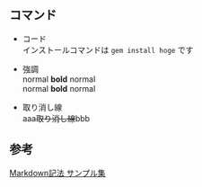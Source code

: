 ## コマンド

- コード  
インストールコマンドは `gem install hoge` です  

- 強調  
normal **bold** normal  
normal __bold__ normal  

- 取り消し線  
aaa~~取り消し線~~bbb

## 参考
[Markdown記法 サンプル集](https://qiita.com/tbpgr/items/989c6badefff69377da7#%E8%A8%98%E8%BF%B0%E4%BE%8B-4)
